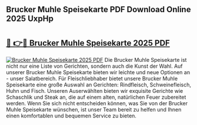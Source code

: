 ## Brucker Muhle Speisekarte PDF Download Online 2025 UxpHp

# <h2><a href="http://gcc384b.nevu.top/?p=Brucker+Muhle+Speisekarte">🔗 👉🔴 Brucker Muhle Speisekarte 2025 PDF</a></h2>

[![Brucker Muhle Speisekarte 2025 PDF](https://i.imgur.com/dBaPXMq.png)](http://gcc384b.nevu.top/?p=Brucker+Muhle+Speisekarte)
Die Brucker Muhle Speisekarte ist nicht nur eine Liste von Gerichten, sondern auch die Kunst der Wahl. Auf unserer Brucker Muhle Speisekarte bieten wir leichte und neue Optionen an - unser Salatbereich. Für Fleischliebhaber bietet unsere Brucker Muhle Speisekarte eine große Auswahl an Gerichten: Rindfleisch, Schweinefleisch, Huhn und Fisch. Unseren Auserwählten bieten wir exquisite Gerichte wie Schaschlik und Steak an, die auf einem alten, natürlichen Feuer zubereitet werden. Wenn Sie sich nicht entscheiden können, was Sie von der Brucker Muhle Speisekarte wünschen, ist unser Team bereit zu helfen und Ihnen einen komfortablen und bequemen Service zu bieten.
